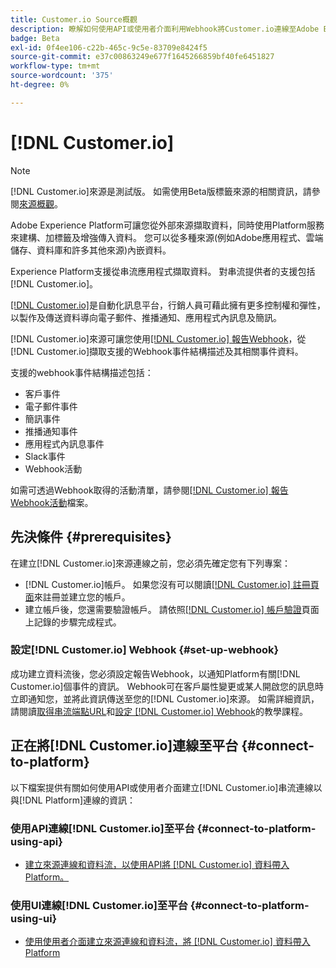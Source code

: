 ```yaml
---
title: Customer.io Source概觀
description: 瞭解如何使用API或使用者介面利用Webhook將Customer.io連線至Adobe Experience Platform
badge: Beta
exl-id: 0f4ee106-c22b-465c-9c5e-83709e8424f5
source-git-commit: e37c00863249e677f1645266859bf40fe6451827
workflow-type: tm+mt
source-wordcount: '375'
ht-degree: 0%

---
```


# [!DNL Customer.io]

>[!NOTE]
>
>[!DNL Customer.io]來源是測試版。 如需使用Beta版標籤來源的相關資訊，請參閱[來源概觀](../../home.md#terms-and-conditions)。

Adobe Experience Platform可讓您從外部來源擷取資料，同時使用Platform服務來建構、加標籤及增強傳入資料。 您可以從多種來源(例如Adobe應用程式、雲端儲存、資料庫和許多其他來源)內嵌資料。

Experience Platform支援從串流應用程式擷取資料。 對串流提供者的支援包括[!DNL Customer.io]。

[[!DNL Customer.io]](https://customer.io/)是自動化訊息平台，行銷人員可藉此擁有更多控制權和彈性，以製作及傳送資料導向電子郵件、推播通知、應用程式內訊息及簡訊。

[!DNL Customer.io]來源可讓您使用[[!DNL Customer.io] 報告Webhook](https://customer.io/docs/api/webhooks/)，從[!DNL Customer.io]擷取支援的Webhook事件結構描述及其相關事件資料。

支援的webhook事件結構描述包括：

* 客戶事件
* 電子郵件事件
* 簡訊事件
* 推播通知事件
* 應用程式內訊息事件
* Slack事件
* Webhook活動

如需可透過Webhook取得的活動清單，請參閱[[!DNL Customer.io] 報告Webhook活動](https://customer.io/docs/webhooks/#events)檔案。

## 先決條件 {#prerequisites}

在建立[!DNL Customer.io]來源連線之前，您必須先確定您有下列專案：

* [!DNL Customer.io]帳戶。 如果您沒有可以閱讀[[!DNL Customer.io] 註冊頁面](https://fly.customer.io/signup)來註冊並建立您的帳戶。
* 建立帳戶後，您還需要驗證帳戶。 請依照[[!DNL Customer.io] 帳戶驗證](https://customer.io/docs/account-verification/)頁面上記錄的步驟完成程式。

### 設定[!DNL Customer.io] Webhook {#set-up-webhook}

成功建立資料流後，您必須設定報告Webhook，以通知Platform有關[!DNL Customer.io]個事件的資訊。 Webhook可在客戶屬性變更或某人開啟您的訊息時立即通知您，並將此資訊傳送至您的[!DNL Customer.io]來源。 如需詳細資訊，請閱讀[取得串流端點URL](../../tutorials/ui/create/marketing-automation/customerio-webhook.md#get-streaming-endpoint)和[設定 [!DNL Customer.io] Webhook](../../tutorials/ui/create/marketing-automation/customerio-webhook.md#set-up-webhook)的教學課程。

## 正在將[!DNL Customer.io]連線至平台 {#connect-to-platform}

以下檔案提供有關如何使用API或使用者介面建立[!DNL Customer.io]串流連線以與[!DNL Platform]連線的資訊：

### 使用API連線[!DNL Customer.io]至平台 {#connect-to-platform-using-api}

* [建立來源連線和資料流，以使用API將 [!DNL Customer.io] 資料帶入Platform。](../../tutorials/api/create/marketing-automation/customerio-webhook.md)

### 使用UI連線[!DNL Customer.io]至平台 {#connect-to-platform-using-ui}

* [使用使用者介面建立來源連線和資料流，將 [!DNL Customer.io] 資料帶入Platform](../../tutorials/ui/create/marketing-automation/customerio-webhook.md)
